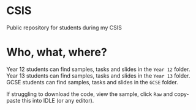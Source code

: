 # CSIS
Public repository for students during my CSIS

# Who, what, where?
Year 12 students can find samples, tasks and slides in the `Year 12` folder.  
Year 13 students can find samples, tasks and slides in the `Year 13` folder.  
GCSE students can find samples, tasks and slides in the `GCSE` folder.  

If struggling to download the code, view the sample, click `Raw` and copy-paste this into IDLE (or any editor).

